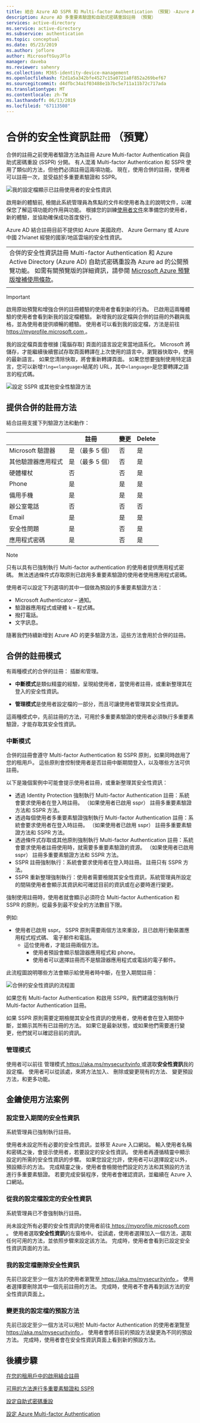 ```yaml
---
title: 結合 Azure AD SSPR 和 Multi-factor Authentication （預覽）-Azure Active Directory 註冊
description: Azure AD 多重要素驗證和自助式密碼重設註冊 （預覽）
services: active-directory
ms.service: active-directory
ms.subservice: authentication
ms.topic: conceptual
ms.date: 05/23/2019
ms.author: joflore
author: MicrosoftGuyJFlo
manager: daveba
ms.reviewer: sahenry
ms.collection: M365-identity-device-management
ms.openlocfilehash: f2d1a5a342bfe4527c15a0721a8f852a269bef67
ms.sourcegitcommit: d4dfbc34a1f03488e1b7bc5e711a11b72c717ada
ms.translationtype: MT
ms.contentlocale: zh-TW
ms.lasthandoff: 06/13/2019
ms.locfileid: "67113508"
---
```

# <a name="combined-security-information-registration-preview"></a>合併的安全性資訊註冊 （預覽）

合併的註冊之前使用者驗證方法為註冊 Azure Multi-factor Authentication 與自助式密碼重設 (SSPR) 分開。 有人混淆 Multi-factor Authentication 和 SSPR 使用了類似的方法，但他們必須註冊這兩項功能。 現在，使用合併的註冊，使用者可以註冊一次，並受益於多重要素驗證和 SSPR。

![我的設定檔顯示已註冊使用者的安全性資訊](media/concept-registration-mfa-sspr-combined/combined-security-info-defualts-registered.png)

啟用新的體驗前, 檢閱此系統管理員為焦點的文件和使用者為主的說明文件，以確保您了解這項功能的作用與功能。 根據您的訓練[使用者文件](../user-help/user-help-security-info-overview.md)來準備您的使用者，新的體驗，並協助確保成功首度發行。

Azure AD 結合註冊目前不提供如 Azure 美國政府、 Azure Germany 或 Azure 中國 21vianet 經營的國家/地區雲端的安全性資訊。

|     |
| --- |
| 合併的安全性資訊註冊 Multi-factor Authentication 和 Azure Active Directory (Azure AD) 自助式密碼重設為 Azure ad 的公開預覽功能。 如需有關預覽版的詳細資訊，請參閱 [Microsoft Azure 預覽版增補使用條款](https://azure.microsoft.com/support/legal/preview-supplemental-terms/)。|
|     |

> [!IMPORTANT]
> 啟用原始預覽和增強合併的註冊體驗的使用者會看到新的行為。 已啟用這兩種體驗的使用者會看到新我的設定檔體驗。 新增我的設定檔與合併的註冊的外觀與風格，並為使用者提供順暢的體驗。 使用者可以看到我的設定檔，方法是前往[ https://myprofile.microsoft.com ](https://myprofile.microsoft.com)。

我的設定檔頁面會根據 [電腦存取] 頁面的語言設定來當地語系化。 Microsoft 將儲存，才能繼續後續嘗試存取頁面轉譯在上次使用的語言中，瀏覽器快取中，使用的最新語言。 如果您清除快取，將會重新轉譯頁面。 如果您想要強制使用特定語言，您可以新增`?lng=<language>`結尾的 URL，其中`<language>`是您要轉譯之語言的程式碼。

![設定 SSPR 或其他安全性驗證方法](media/howto-registration-mfa-sspr-combined/combined-security-info-my-profile.png)

## <a name="methods-available-in-combined-registration"></a>提供合併的註冊方法

結合註冊支援下列驗證方法和動作：

|   | 註冊 | 變更 | Delete |
| --- | --- | --- | --- |
| Microsoft 驗證器 | 是 （最多 5 個） | 否 | 是 |
| 其他驗證器應用程式 | 是 （最多 5 個） | 否 | 是 |
| 硬體權杖 | 否 | 否 | 是 |
| Phone | 是 | 是 | 是 |
| 備用手機 | 是 | 是 | 是 |
| 辦公室電話 | 否 | 否 | 否 |
| Email | 是 | 是 | 是 |
| 安全性問題 | 是 | 否 | 是 |
| 應用程式密碼 | 是 | 否 | 是 |

> [!NOTE]
> 只有以具有已強制執行 Multi-factor authentication 的使用者提供應用程式密碼。 無法透過條件式存取原則已啟用多重要素驗證的使用者使用應用程式密碼。

使用者可以設定下列選項的其中一個做為預設的多重要素驗證方法：

- Microsoft Authenticator – 通知。
- 驗證器應用程式或硬體 k – 程式碼。
- 撥打電話。
- 文字訊息。

隨著我們持續新增到 Azure AD 的更多驗證方法，這些方法會用於合併的註冊。

## <a name="combined-registration-modes"></a>合併的註冊模式

有兩種模式的合併的註冊： 插斷和管理。

- **中斷模式**是類似精靈的經驗，呈現給使用者，當使用者註冊，或重新整理其在登入的安全性資訊。

- **管理模式**是使用者設定檔的一部分，而且可讓使用者管理其安全性資訊。

這兩種模式中，先前註冊的方法，可用於多重要素驗證的使用者必須執行多重要素驗證，才能存取其安全性資訊。

### <a name="interrupt-mode"></a>中斷模式

合併的註冊會遵守 Multi-factor Authentication 和 SSPR 原則，如果同時啟用了您的租用戶。 這些原則會控制使用者是否註冊中斷期間登入，以及哪些方法可供註冊。

以下是幾個案例中可能會提示使用者註冊，或重新整理其安全性資訊：

- 透過 Identity Protection 強制執行 Multi-factor Authentication 註冊：系統會要求使用者在登入時註冊。 （如果使用者已啟用 sspr） 註冊多重要素驗證方法和 SSPR 方法。
- 透過每個使用者多重要素驗證強制執行 Multi-factor Authentication 註冊：系統會要求使用者在登入時註冊。 （如果使用者已啟用 sspr） 註冊多重要素驗證方法和 SSPR 方法。
- 透過條件式存取或其他原則強制執行 Multi-factor Authentication 註冊：系統會要求使用者註冊使用時，就需要多重要素驗證的資源。 （如果使用者已啟用 sspr） 註冊多重要素驗證方法和 SSPR 方法。
- SSPR 註冊強制執行：系統會要求使用者在登入時註冊。 註冊只有 SSPR 方法。
- SSPR 重新整理強制執行：使用者需要檢閱其安全性資訊，系統管理員所設定的間隔使用者會顯示其資訊和可確認目前的資訊或在必要時進行變更。

強制使用註冊時，使用者就會顯示必須符合 Multi-factor Authentication 和 SSPR 的原則，從最多到最不安全的方法數目下限。

例如:

- 使用者已啟用 sspr。 SSPR 原則需要兩個方法來重設，且已啟用行動裝置應用程式程式碼、 電子郵件和電話。
   - 這位使用者，才能註冊兩個方法。
      - 使用者預設會顯示驗證器應用程式和 phone。
      - 使用者可以選擇註冊而不是驗證器應用程式或電話的電子郵件。

此流程圖說明哪些方法會顯示給使用者時中斷，在登入期間註冊：

![合併的安全性資訊的流程圖](media/concept-registration-mfa-sspr-combined/combined-security-info-flow-chart.png)

如果您有 Multi-factor Authentication 和啟用 SSPR，我們建議您強制執行 Multi-factor Authentication 註冊。

如果 SSPR 原則需要定期檢閱其安全性資訊的使用者，使用者會在登入期間中斷，並顯示其所有已註冊的方法。 如果它是最新狀態，或如果他們需要進行變更，他們就可以確認目前的資訊。

### <a name="manage-mode"></a>管理模式

使用者可以前往 管理模式[ https://aka.ms/mysecurityinfo ](https://aka.ms/mysecurityinfo)或選取**安全性資訊**我的設定檔。 使用者可以從該處，來將方法加入、 刪除或變更現有的方法、 變更預設方法，和更多功能。

## <a name="key-usage-scenarios"></a>金鑰使用方法案例

### <a name="set-up-security-info-during-sign-in"></a>設定登入期間的安全性資訊

系統管理員已強制執行註冊。

使用者未設定所有必要的安全性資訊，並移至 Azure 入口網站。 輸入使用者名稱和密碼之後，會提示使用者，若要設定的安全性資訊。 使用者再遵循精靈中顯示設定的所需的安全性資訊的步驟。 如果您設定允許，使用者可以選擇設定以外，預設顯示的方法。 完成精靈之後，使用者會檢閱他們設定的方法和其預設的方法進行多重要素驗證。 若要完成安裝程序，使用者會確認資訊，並繼續在 Azure 入口網站。

### <a name="set-up-security-info-from-my-profile"></a>從我的設定檔設定的安全性資訊

系統管理員已不會強制執行註冊。

尚未設定所有必要的安全性資訊的使用者前往[ https://myprofile.microsoft.com ](https://myprofile.microsoft.com)。 使用者選取**安全性資訊**的左窗格中。 從該處，使用者選擇加入一個方法，選取任何可用的方法，並依照步驟來設定該方法。 完成時，使用者會看到已設定安全性資訊頁面的方法。

### <a name="delete-security-info-from-my-profile"></a>我的設定檔刪除安全性資訊

先前已設定至少一個方法的使用者瀏覽至[ https://aka.ms/mysecurityinfo ](https://aka.ms/mysecurityinfo)。 使用者選擇要刪除其中一個先前註冊的方法。 完成時，使用者不會再看到該方法的安全性資訊頁面上。

### <a name="change-the-default-method-from-my-profile"></a>變更我的設定檔的預設方法

先前已設定至少一個方法可以用於 Multi-factor Authentication 的使用者瀏覽至[ https://aka.ms/mysecurityinfo ](https://aka.ms/mysecurityinfo)。 使用者會將目前的預設方法變更為不同的預設方法。 完成時，使用者會在安全性資訊頁面上看到新的預設方法。

## <a name="next-steps"></a>後續步驟

[在您的租用戶中的啟用結合註冊](howto-registration-mfa-sspr-combined.md)

[可用的方法進行多重要素驗證和 SSPR](concept-authentication-methods.md)

[設定自助式密碼重設](howto-sspr-deployment.md)

[設定 Azure Multi-factor Authentication](howto-mfa-getstarted.md)
